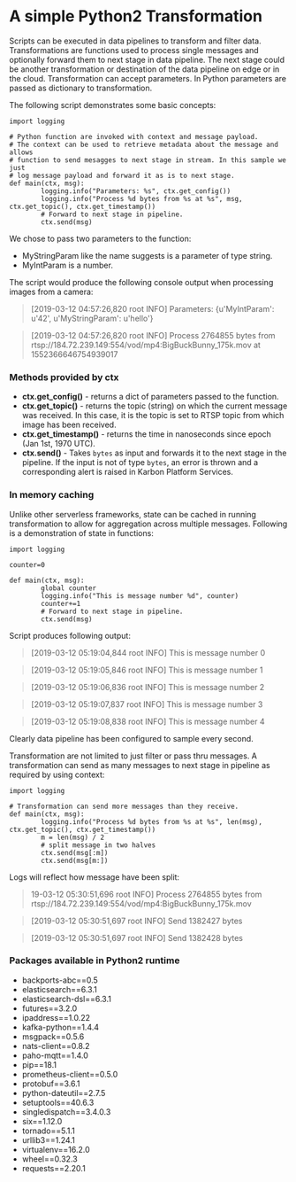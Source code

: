 # A simple Python2 Transformation

Scripts can be executed in data pipelines to transform and filter data.
Transformations are functions used to process single messages and optionally forward them to next stage in data pipeline.
The next stage could be another transformation or destination of the data pipeline on edge or in the cloud.
Transformation can accept parameters. In Python parameters are passed as dictionary to transformation.

The following script demonstrates some basic concepts:

```
import logging

# Python function are invoked with context and message payload.
# The context can be used to retrieve metadata about the message and allows
# function to send mesagges to next stage in stream. In this sample we just
# log message payload and forward it as is to next stage.
def main(ctx, msg):
        logging.info("Parameters: %s", ctx.get_config())
        logging.info("Process %d bytes from %s at %s", msg, ctx.get_topic(), ctx.get_timestamp())
        # Forward to next stage in pipeline.
        ctx.send(msg)
```

We chose to pass two parameters to the function:

* MyStringParam like the name suggests is a parameter of type string.
* MyIntParam is a number.

The script would produce the following console output when processing images from a camera:

> [2019-03-12 04:57:26,820 root INFO] Parameters: {u'MyIntParam': u'42', u'MyStringParam': u'hello'}

> [2019-03-12 04:57:26,820 root INFO] Process 2764855 bytes from rtsp://184.72.239.149:554/vod/mp4:BigBuckBunny_175k.mov at 1552366646754939017

### Methods provided by ctx
* **ctx.get_config()** - returns a dict of parameters passed to the function.
* **ctx.get_topic()** - returns the topic (string) on which the current message was received. In this case, it is the topic is set to RTSP topic from which image has been received.
* **ctx.get_timestamp()** - returns the time in nanoseconds since epoch (Jan 1st, 1970 UTC).
* **ctx.send()** - Takes `bytes` as input and forwards it to the next stage in the pipeline. If the input is not of type `bytes`, an error is thrown and a corresponding alert is raised in Karbon Platform Services.

### In memory caching
Unlike other serverless frameworks, state can be cached in running transformation to allow for aggregation across multiple messages.
Following is a demonstration of state in functions:

```
import logging

counter=0

def main(ctx, msg):
        global counter
        logging.info("This is message number %d", counter)
        counter+=1
        # Forward to next stage in pipeline.
        ctx.send(msg)
```

Script produces following output:

> [2019-03-12 05:19:04,844 root INFO] This is message number 0

> [2019-03-12 05:19:05,846 root INFO] This is message number 1

> [2019-03-12 05:19:06,836 root INFO] This is message number 2

> [2019-03-12 05:19:07,837 root INFO] This is message number 3

> [2019-03-12 05:19:08,838 root INFO] This is message number 4

Clearly data pipeline has been configured to sample every second.

Transformation are not limited to just filter or pass thru messages.
A transformation can send as many messages to next stage in pipeline as required by using context:

```
import logging

# Transformation can send more messages than they receive. 
def main(ctx, msg):
        logging.info("Process %d bytes from %s at %s", len(msg), ctx.get_topic(), ctx.get_timestamp())
        m = len(msg) / 2
        # split message in two halves
        ctx.send(msg[:m])
        ctx.send(msg[m:])
```

Logs will reflect how message have been split:

> 19-03-12 05:30:51,696 root INFO] Process 2764855 bytes from rtsp://184.72.239.149:554/vod/mp4:BigBuckBunny_175k.mov

> [2019-03-12 05:30:51,697 root INFO] Send 1382427 bytes

> [2019-03-12 05:30:51,697 root INFO] Send 1382428 bytes

### Packages available in Python2 runtime
* backports-abc==0.5
* elasticsearch==6.3.1
* elasticsearch-dsl==6.3.1
* futures==3.2.0
* ipaddress==1.0.22
* kafka-python==1.4.4
* msgpack==0.5.6
* nats-client==0.8.2
* paho-mqtt==1.4.0
* pip==18.1
* prometheus-client==0.5.0
* protobuf==3.6.1
* python-dateutil==2.7.5
* setuptools==40.6.3
* singledispatch==3.4.0.3
* six==1.12.0
* tornado==5.1.1
* urllib3==1.24.1
* virtualenv==16.2.0
* wheel==0.32.3
* requests==2.20.1

